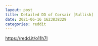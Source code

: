```yaml
--- 
layout: post 
title: Detailed DD of Corsair [Bullish] 
date: 2021-06-16 1623838329 
categories: reddit 
--- 
```

https://redd.it/o11h7l